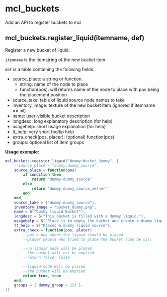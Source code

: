 # mcl_buckets
Add an API to register buckets to mcl

## mcl_buckets.register_liquid(itemname, def)

Register a new bucket of liquid.

`itemname` is the itemstring of the new bucket item

`def` is a table containing the folowing fields:

* source_place: a string or function.
	* string: name of the node to place
	* function(pos): will returns name of the node to place with pos being the placement position
* source_take: table of liquid source node names to take
* inventory_image: texture of the new bucket item (ignored if itemname == nil)
* name: user-visible bucket description
* longdesc: long explanatory description (for help)
* usagehelp: short usage explanation (for help)
* tt_help: very short tooltip help
* extra_check(pos, placer): (optional) function(pos)
* groups: optional list of item groups


**Usage exemple:**
```lua
mcl_buckets.register_liquid("dummy:bucket_dummy", {
	--source_place = "dummy:dummy_source",
	source_place = function(pos)
		if condition then
			return "dummy:dummy_source"
		else
			return "dummy:dummy_source_nether"
		end
	end,
	source_take = {"dummy:dummy_source"},
	inventory_image = "bucket_dummy.png",
	name = S("Dummy liquid Bucket"),
	longdesc = S("This bucket is filled with a dummy liquid."),
	usagehelp = S("Place it to empty the bucket and create a dummy liquid source."),
	tt_help = S("Places a dummy liquid source"),
	extra_check = function(pos, placer)
		--pos = pos where the liquid should be placed
		--placer people who tried to place the bucket (can be nil)

		--no liquid node will be placed
		--the bucket will not be emptied
		--return false, false

		--liquid node will be placed
		--the bucket will be emptied
		return true, true
	end,
	groups = { dummy_group = 123 },
})
```